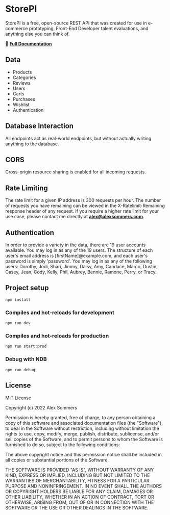 # StorePI

StorePI is a free, open-source REST API that was created for use in e-commerce prototyping, Front-End Developer talent evaluations, and anything else you can think of.

🔗 **[Full Documentation](https://documenter.getpostman.com/view/12907395/UyxjF694)**

## Data

- Products
- Categories
- Reviews
- Users
- Carts
- Purchases
- Wishlist
- Authentication

## Database Interaction

All endpoints act as real-world endpoints, but without actually writing anything to the database.

## CORS

Cross-origin resource sharing is enabled for all incoming requests.

## Rate Limiting

The rate limit for a given IP address is 300 requests per hour. The number of requests you have remaining can be viewed in the X-Ratelimit-Remaining response header of any request. If you require a higher rate limit for your use case, please contact me directly at **alex@alexsommers.com**.

## Authentication

In order to provide a variety in the data, there are 19 user accounts available. You may log in as any of the 19 users. The structure of each user's email address is [firstName]@example.com, and each user's password is simply 'password'. You may log in as any of the following users: Dorothy, Jodi, Shari, Jimmy, Daisy, Amy, Candace, Marco, Dustin, Casey, Jean, Cody, Kelly, Phil, Aubrey, Bennie, Ramone, Perry, or Tracy.

## Project setup

```
npm install
```

### Compiles and hot-reloads for development

```
npm run dev
```

### Compiles and hot-reloads for production

```
npm run start:prod
```

### Debug with NDB

```
npm run debug
```

## License

MIT License

Copyright (c) 2022 Alex Sommers

Permission is hereby granted, free of charge, to any person obtaining a copy
of this software and associated documentation files (the "Software"), to deal
in the Software without restriction, including without limitation the rights
to use, copy, modify, merge, publish, distribute, sublicense, and/or sell
copies of the Software, and to permit persons to whom the Software is
furnished to do so, subject to the following conditions:

The above copyright notice and this permission notice shall be included in all
copies or substantial portions of the Software.

THE SOFTWARE IS PROVIDED "AS IS", WITHOUT WARRANTY OF ANY KIND, EXPRESS OR
IMPLIED, INCLUDING BUT NOT LIMITED TO THE WARRANTIES OF MERCHANTABILITY,
FITNESS FOR A PARTICULAR PURPOSE AND NONINFRINGEMENT. IN NO EVENT SHALL THE
AUTHORS OR COPYRIGHT HOLDERS BE LIABLE FOR ANY CLAIM, DAMAGES OR OTHER
LIABILITY, WHETHER IN AN ACTION OF CONTRACT, TORT OR OTHERWISE, ARISING FROM,
OUT OF OR IN CONNECTION WITH THE SOFTWARE OR THE USE OR OTHER DEALINGS IN THE
SOFTWARE.
